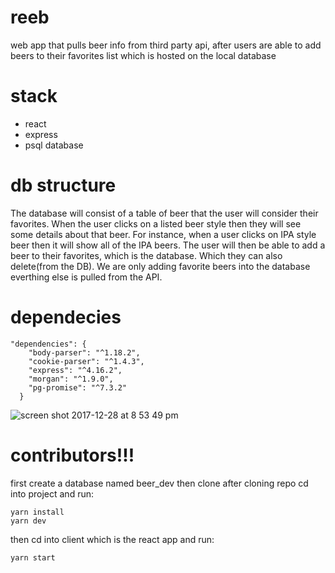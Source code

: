 # reeb

web app that pulls beer info from third party api, after users are able to 
add beers to their favorites list which is hosted on the local database


# stack
- react
- express
- psql database

# db structure
The database will consist of a table of beer that the user will consider their favorites. When the user clicks on a listed beer style then they will see some details about that beer. For instance, when a user clicks on IPA style beer then it will show all of the IPA beers. The user will then be able to add a beer to their favorites, which is the database. Which they can also delete(from the DB). We are only adding favorite beers into the database everthing else is pulled from the API.


# dependecies

```ssh
"dependencies": {
    "body-parser": "^1.18.2",
    "cookie-parser": "^1.4.3",
    "express": "^4.16.2",
    "morgan": "^1.9.0",
    "pg-promise": "^7.3.2"
  }
  ```
![screen shot 2017-12-28 at 8 53 49 pm](https://user-images.githubusercontent.com/31411569/34427541-4c9bc5ac-ec11-11e7-91b3-9da584b4247f.png)

# contributors!!!
first create a database named beer_dev then clone
after cloning repo cd into project and run:
```ssh
yarn install
yarn dev
```
then cd into client which is the react app and run:
```ssh
yarn start
```

